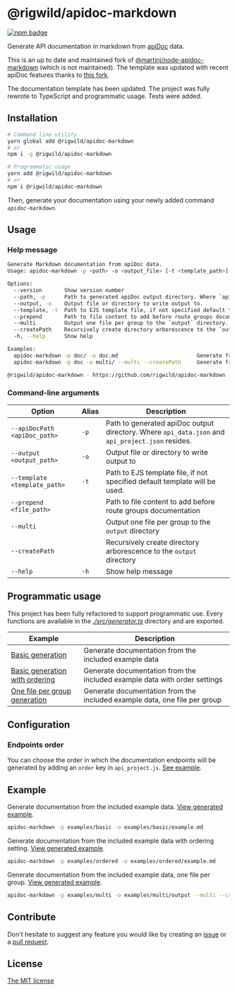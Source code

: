 # @rigwild/apidoc-markdown
[![npm badge](https://img.shields.io/npm/v/@rigwild/apidoc-markdown.svg?logo=npm)](https://www.npmjs.com/package/@rigwild/apidoc-markdown)

Generate API documentation in markdown from [apiDoc](https://github.com/apidoc/apidoc) data.

This is an up to date and maintained fork of [@martinj/node-apidoc-markdown](https://github.com/martinj/node-apidoc-markdown) (which is not maintained). The template was updated with recent apiDoc features thanks to [this fork](https://github.com/softdevstory/node-apidoc-markdown).

The documentation template has been updated. The project was fully rewrote to TypeScript and programmatic usage. Tests were added.

## Installation
```bash
# Command line utility
yarn global add @rigwild/apidoc-markdown
# or
npm i -g @rigwild/apidoc-markdown

# Programmatic usage
yarn add @rigwild/apidoc-markdown
# or
npm i @rigwild/apidoc-markdown
```
Then, generate your documentation using your newly added command *`apidoc-markdown`*.

## Usage
### Help message
```bash
Generate Markdown documentation from apiDoc data.
Usage: apidoc-markdown -p <path> -o <output_file> [-t <template_path>] [--multi] [--createPath] [--prepend <file_path>]

Options:
  --version       Show version number                                                                                                                [boolean]
  --path, -p      Path to generated apiDoc output directory. Where `api_data.json` and `api_project.json` resides.                         [string] [required]
  --output, -o    Output file or directory to write output to.                                                                             [string] [required]
  --template, -t  Path to EJS template file, if not specified default template will be used.                        [string] [default: "templates/default.md"]
  --prepend       Path to file content to add before route groups documentation.                                                                      [string]
  --multi         Output one file per group to the `output` directory.                                                              [boolean] [default: false]
  --createPath    Recursively create directory arborescence to the `output` directory.                                              [boolean] [default: false]
  -h, --help      Show help                                                                                                                          [boolean]

Examples:
  apidoc-markdown -p doc/ -o doc.md                         Generate from `doc/` apiDoc output to `./doc.md`
  apidoc-markdown -p doc -o multi/ --multi --createPath     Generate from `doc/` apiDoc output to `./multi/<group>.md`

@rigwild/apidoc-markdown - https://github.com/rigwild/apidoc-markdown
```

### Command-line arguments
| Option      | Alias         | Description |
| ----------- | ------------- | ----------- |
| `--apiDocPath <apiDoc_path>` | `-p` | Path to generated apiDoc output directory. Where `api_data.json` and `api_project.json` resides. |
| `--output <output_path>` | `-o` | Output file or directory to write output to |
| `--template <template_path>` | `-t` | Path to EJS template file, if not specified default template will be used. |
| `--prepend <file_path>` |  | Path to file content to add before route groups documentation |
| `--multi` |  | Output one file per group to the `output` directory |
| `--createPath` |  | Recursively create directory arborescence to the `output` directory |
| `--help` | `-h` | Show help message |

## Programmatic usage
This project has been fully refactored to support programmatic use. Every functions are available in the *[./src/generator.ts](./generator.ts)* directory and are exported.

| Example | Description |
| ------- | ----------- |
| [Basic generation](./examples/basic/generate.ts) | Generate documentation from the included example data |
| [Basic generation with ordering](./examples/ordered/generate.ts) | Generate documentation from the included example data with order settings |
| [One file per group generation](./examples/multi/generate.ts) | Generate documentation from the included example data, one file per group |

## Configuration
### Endpoints order
You can choose the order in which the documentation endpoints will be generated by adding an `order` key in `api_project.js`. [See example](./examples/ordered/api_project.json#L10-L17).

## Example
Generate documentation from the included example data. [View generated example](./examples/basic/example.md).
```bash
apidoc-markdown -p examples/basic -o examples/basic/example.md
```

Generate documentation from the included example data with ordering setting. [View generated example](./examples/ordered/example.md).
```bash
apidoc-markdown -p examples/ordered -o examples/ordered/example.md
```

Generate documentation from the included example data, one file per group. [View generated example](./examples/multi/output/).
```bash
apidoc-markdown -p examples/multi -o examples/multi/output --multi --createPath
```

## Contribute
Don't hesitate to suggest any feature you would like by creating an [issue](https://github.com/rigwild/apidoc-markdown/issues) or a [pull request](https://github.com/rigwild/apidoc-markdown/pulls).

## License
[The MIT license](./LICENSE)
